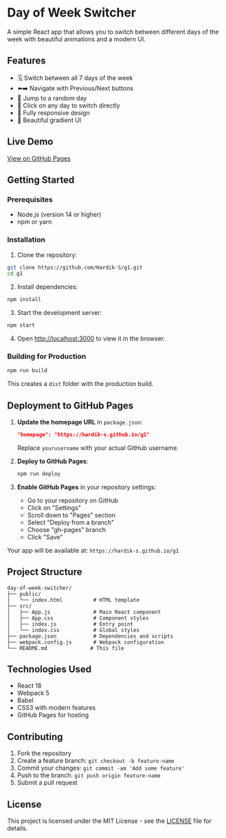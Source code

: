# Day of Week Switcher

A simple React app that allows you to switch between different days of the week with beautiful animations and a modern UI.

## Features

- 🗓️ Switch between all 7 days of the week
- ⬅️➡️ Navigate with Previous/Next buttons
- 🎲 Jump to a random day
- 📱 Click on any day to switch directly
- 📱 Fully responsive design
- 🎨 Beautiful gradient UI

## Live Demo

[View on GitHub Pages](https://hardik-s.github.io/g1)

## Getting Started

### Prerequisites

- Node.js (version 14 or higher)
- npm or yarn

### Installation

1. Clone the repository:
```bash
git clone https://github.com/Hardik-S/g1.git
cd g1
```

2. Install dependencies:
```bash
npm install
```

3. Start the development server:
```bash
npm start
```

4. Open [http://localhost:3000](http://localhost:3000) to view it in the browser.

### Building for Production

```bash
npm run build
```

This creates a `dist` folder with the production build.

## Deployment to GitHub Pages

1. **Update the homepage URL** in `package.json`:
   ```json
   "homepage": "https://hardik-s.github.io/g1"
   ```
   Replace `yourusername` with your actual GitHub username.

2. **Deploy to GitHub Pages**:
   ```bash
   npm run deploy
   ```

3. **Enable GitHub Pages** in your repository settings:
   - Go to your repository on GitHub
   - Click on "Settings"
   - Scroll down to "Pages" section
   - Select "Deploy from a branch"
   - Choose "gh-pages" branch
   - Click "Save"

Your app will be available at: `https://hardik-s.github.io/g1`

## Project Structure

```
day-of-week-switcher/
├── public/
│   └── index.html          # HTML template
├── src/
│   ├── App.js              # Main React component
│   ├── App.css             # Component styles
│   ├── index.js            # Entry point
│   └── index.css           # Global styles
├── package.json            # Dependencies and scripts
├── webpack.config.js       # Webpack configuration
└── README.md              # This file
```

## Technologies Used

- React 18
- Webpack 5
- Babel
- CSS3 with modern features
- GitHub Pages for hosting

## Contributing

1. Fork the repository
2. Create a feature branch: `git checkout -b feature-name`
3. Commit your changes: `git commit -am 'Add some feature'`
4. Push to the branch: `git push origin feature-name`
5. Submit a pull request

## License

This project is licensed under the MIT License - see the [LICENSE](LICENSE) file for details.